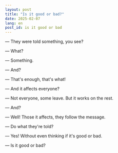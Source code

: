 ```yaml
---
layout: post
title: "Is it good or bad?"
date: 2025-02-07
lang: en
post_id: is it good or bad
---
```


<!-- © 2025 Artur Kraskov, Monada Dominion.
This work is licensed under a Creative Commons Attribution-NonCommercial-NoDerivatives 4.0 International License. -->

— They were told something, you see?

— What?

— Something.

— And?

— That's enough, that's what!

— And it affects everyone?

— Not everyone, some leave. But it works on the rest.

— And?

— Well! Those it affects, they follow the message.

— Do what they're told?

— Yes! Without even thinking if it's good or bad.

— Is it good or bad?

